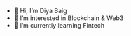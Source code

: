 - 👋 Hi, I’m Diya Baig
- 👀 I’m interested in Blockchain & Web3 
- 🌱 I’m currently learning Fintech

<!---
diabeig/diabeig is a ✨ special ✨ repository because its `README.md` (this file) appears on your GitHub profile.
You can click the Preview link to take a look at your changes.
--->
